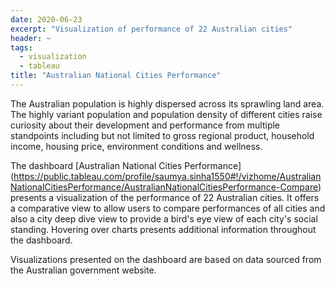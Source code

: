 ```yaml
---
date: 2020-06-23
excerpt: "Visualization of performance of 22 Australian cities"
header: ~
tags:
  - visualization
  - tableau
title: "Australian National Cities Performance"
---
```


The Australian population is highly dispersed across its sprawling land area. The highly variant population and population density of different cities raise curiosity about their development and performance from multiple standpoints including but not limited to gross regional product, household income, housing price, environment conditions and wellness.  

The dashboard [Australian National Cities Performance]  (https://public.tableau.com/profile/saumya.sinha1550#!/vizhome/AustralianNationalCitiesPerformance/AustralianNationalCitiesPerformance-Compare) presents a visualization of the performance of 22 Australian cities. It offers a comparative view to allow users to compare performances of all cities and also a city deep dive view to provide a bird's eye view of each city's social standing. Hovering over charts presents additional information throughout the dashboard.  

Visualizations presented on the dashboard are based on data sourced from the Australian government website.